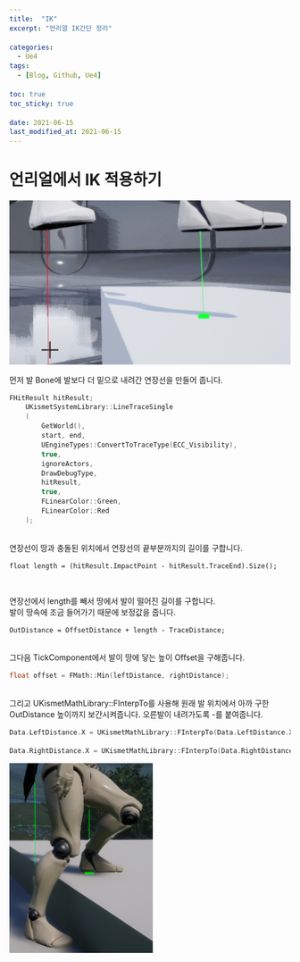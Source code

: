 ```yaml
---
title:  "IK"
excerpt: "언리얼 IK간단 정리"

categories:
  - Ue4
tags:
  - [Blog, Github, Ue4]

toc: true
toc_sticky: true
 
date: 2021-06-15
last_modified_at: 2021-06-15
---
```


# 언리얼에서 IK 적용하기

![ik](/image/Ue4/ik.png)

먼저 발 Bone에 발보다 더 밑으로 내려간 연장선을 만들어 줍니다.  

```cpp
FHitResult hitResult;
	UKismetSystemLibrary::LineTraceSingle
	(
		GetWorld(),
		start, end,
		UEngineTypes::ConvertToTraceType(ECC_Visibility),
		true,
		ignoreActors,
		DrawDebugType,
		hitResult,
		true,
		FLinearColor::Green, 
		FLinearColor::Red
	);
```
<br>
연장선이 땅과 충돌된 위치에서 연장선의 끝부분까지의 길이를 구합니다.

```
float length = (hitResult.ImpactPoint - hitResult.TraceEnd).Size();  
```
<br>

연장선에서 length를 빼서 땅에서 발이 떨어진 길이를 구합니다.  
발이 땅속에 조금 들어가기 때문에 보정값을 줍니다.
```
OutDistance = OffsetDistance + length - TraceDistance;
```


<br>
그다음 TickComponent에서 발이 땅에 닿는 높이 Offset을 구해줍니다.

```cpp
float offset = FMath::Min(leftDistance, rightDistance); 
```
<br>
그리고 UKismetMathLibrary::FInterpTo를 사용해  
원래 발 위치에서 아까 구한 OutDistance 높이까지 보간시켜줍니다.  
오른발이 내려가도록 -를 붙여줍니다.

```cpp
Data.LeftDistance.X = UKismetMathLibrary::FInterpTo(Data.LeftDistance.X, (leftDistance - offset), DeltaTime, InterpSpeed);

Data.RightDistance.X = UKismetMathLibrary::FInterpTo(Data.RightDistance.X, -(rightDistance - offset), DeltaTime, InterpSpeed);
```
![ik2](/image/Ue4/ik2.png)